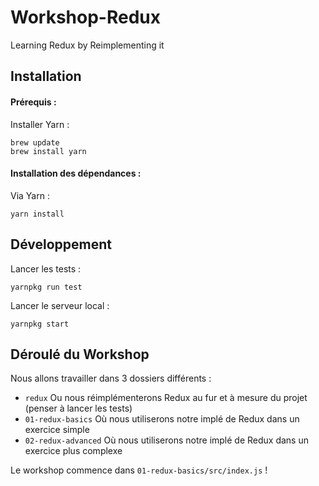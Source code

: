 # Workshop-Redux
Learning Redux by Reimplementing it

## Installation

#### Prérequis : 
Installer Yarn :
```
brew update
brew install yarn
```

#### Installation des dépendances :
Via Yarn :
```
yarn install
```

## Développement
Lancer les tests :
```
yarnpkg run test
```

Lancer le serveur local :
```
yarnpkg start
```

## Déroulé du Workshop
Nous allons travailler dans 3 dossiers différents :

- `redux` Ou nous réimplémenterons Redux au fur et à mesure du projet (penser à lancer les tests)
- `01-redux-basics` Où nous utiliserons notre implé de Redux dans un exercice simple
- `02-redux-advanced` Où nous utiliserons notre implé de Redux dans un exercice plus complexe

Le workshop commence dans `01-redux-basics/src/index.js` !
